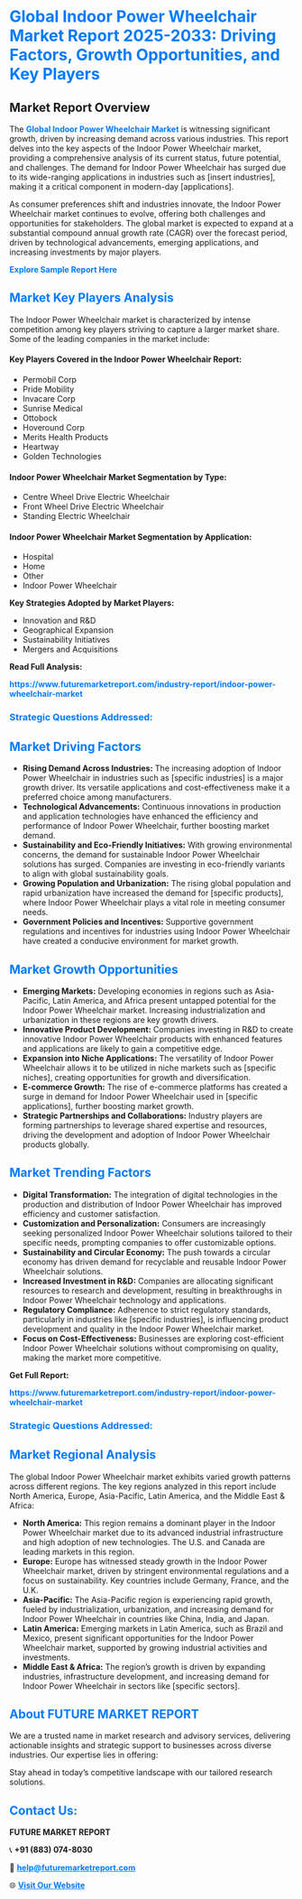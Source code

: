 <h1 style="color: #007BFF;">Global Indoor Power Wheelchair Market Report 2025-2033: Driving Factors, Growth Opportunities, and Key Players</h1>

<section id="overview">
<h2>Market Report Overview</h2>
<p>The <a href="https://www.futuremarketreport.com/industry-report/indoor-power-wheelchair-market" style="color: #007BFF; text-decoration: none;"><strong>Global Indoor Power Wheelchair Market</strong></a> is witnessing significant growth, driven by increasing demand across various industries. This report delves into the key aspects of the Indoor Power Wheelchair market, providing a comprehensive analysis of its current status, future potential, and challenges. The demand for Indoor Power Wheelchair has surged due to its wide-ranging applications in industries such as [insert industries], making it a critical component in modern-day [applications].</p>
<p>As consumer preferences shift and industries innovate, the Indoor Power Wheelchair market continues to evolve, offering both challenges and opportunities for stakeholders. The global market is expected to expand at a substantial compound annual growth rate (CAGR) over the forecast period, driven by technological advancements, emerging applications, and increasing investments by major players.</p>
</section>

<section id="overview">
<p><a href="https://www.futuremarketreport.com/request-sample/reportId=127207" style="color: #007BFF; text-decoration: none;"><strong>Explore Sample Report Here</strong></a></p>
</section>

<section id="key-players">
<h2 style="color: #007BFF;">Market Key Players Analysis</h2>
<p>The Indoor Power Wheelchair market is characterized by intense competition among key players striving to capture a larger market share. Some of the leading companies in the market include:</p>
<h4>Key Players Covered in the Indoor Power Wheelchair Report:</h4>
<ul><li>Permobil Corp</li><li>Pride Mobility</li><li>Invacare Corp</li><li>Sunrise Medical</li><li>Ottobock</li><li>Hoveround Corp</li><li>Merits Health Products</li><li>Heartway</li><li>Golden Technologies</li></ul>
<h4>Indoor Power Wheelchair Market Segmentation by Type:</h4>
<ul><li>Centre Wheel Drive Electric Wheelchair</li><li>Front Wheel Drive Electric Wheelchair</li><li>Standing Electric Wheelchair</li></ul>

<h4>Indoor Power Wheelchair Market Segmentation by Application:</h4>
<ul><li>Hospital</li><li>Home</li><li>Other</li><li>Indoor Power Wheelchair</li></ul>
<p><strong>Key Strategies Adopted by Market Players:</strong></p>
<ul>
<li>Innovation and R&D</li>
<li>Geographical Expansion</li>
<li>Sustainability Initiatives</li>
<li>Mergers and Acquisitions</li>
</ul>
</section>

<section>
<p><strong>Read Full Analysis: </strong></p><a href="https://www.futuremarketreport.com/industry-report/indoor-power-wheelchair-market" style="color: #007BFF; text-decoration: none;"><strong>https://www.futuremarketreport.com/industry-report/indoor-power-wheelchair-market</strong></a>
<h3 style="color: #007BFF;">Strategic Questions Addressed:</h3>
</section>

<section id="driving-factors">
<h2 style="color: #007BFF;">Market Driving Factors</h2>
<ul>
<li><strong>Rising Demand Across Industries:</strong> The increasing adoption of Indoor Power Wheelchair in industries such as [specific industries] is a major growth driver. Its versatile applications and cost-effectiveness make it a preferred choice among manufacturers.</li>
<li><strong>Technological Advancements:</strong> Continuous innovations in production and application technologies have enhanced the efficiency and performance of Indoor Power Wheelchair, further boosting market demand.</li>
<li><strong>Sustainability and Eco-Friendly Initiatives:</strong> With growing environmental concerns, the demand for sustainable Indoor Power Wheelchair solutions has surged. Companies are investing in eco-friendly variants to align with global sustainability goals.</li>
<li><strong>Growing Population and Urbanization:</strong> The rising global population and rapid urbanization have increased the demand for [specific products], where Indoor Power Wheelchair plays a vital role in meeting consumer needs.</li>
<li><strong>Government Policies and Incentives:</strong> Supportive government regulations and incentives for industries using Indoor Power Wheelchair have created a conducive environment for market growth.</li>
</ul>
</section>

<section id="growth-opportunities">
<h2 style="color: #007BFF;">Market Growth Opportunities</h2>
<ul>
<li><strong>Emerging Markets:</strong> Developing economies in regions such as Asia-Pacific, Latin America, and Africa present untapped potential for the Indoor Power Wheelchair market. Increasing industrialization and urbanization in these regions are key growth drivers.</li>
<li><strong>Innovative Product Development:</strong> Companies investing in R&D to create innovative Indoor Power Wheelchair products with enhanced features and applications are likely to gain a competitive edge.</li>
<li><strong>Expansion into Niche Applications:</strong> The versatility of Indoor Power Wheelchair allows it to be utilized in niche markets such as [specific niches], creating opportunities for growth and diversification.</li>
<li><strong>E-commerce Growth:</strong> The rise of e-commerce platforms has created a surge in demand for Indoor Power Wheelchair used in [specific applications], further boosting market growth.</li>
<li><strong>Strategic Partnerships and Collaborations:</strong> Industry players are forming partnerships to leverage shared expertise and resources, driving the development and adoption of Indoor Power Wheelchair products globally.</li>
</ul>
</section>

<section id="trending-factors">
<h2 style="color: #007BFF;">Market Trending Factors</h2>
<ul>
<li><strong>Digital Transformation:</strong> The integration of digital technologies in the production and distribution of Indoor Power Wheelchair has improved efficiency and customer satisfaction.</li>
<li><strong>Customization and Personalization:</strong> Consumers are increasingly seeking personalized Indoor Power Wheelchair solutions tailored to their specific needs, prompting companies to offer customizable options.</li>
<li><strong>Sustainability and Circular Economy:</strong> The push towards a circular economy has driven demand for recyclable and reusable Indoor Power Wheelchair solutions.</li>
<li><strong>Increased Investment in R&D:</strong> Companies are allocating significant resources to research and development, resulting in breakthroughs in Indoor Power Wheelchair technology and applications.</li>
<li><strong>Regulatory Compliance:</strong> Adherence to strict regulatory standards, particularly in industries like [specific industries], is influencing product development and quality in the Indoor Power Wheelchair market.</li>
<li><strong>Focus on Cost-Effectiveness:</strong> Businesses are exploring cost-efficient Indoor Power Wheelchair solutions without compromising on quality, making the market more competitive.</li>
</ul>
</section>

<section>
<p><strong>Get Full Report: </strong></p><a href="https://www.futuremarketreport.com/industry-report/indoor-power-wheelchair-market" style="color: #007BFF; text-decoration: none;"><strong>https://www.futuremarketreport.com/industry-report/indoor-power-wheelchair-market</strong></a>
<h3 style="color: #007BFF;">Strategic Questions Addressed:</h3>
</section>


<section id="regional-analysis">
<h2 style="color: #007BFF;">Market Regional Analysis</h2>
<p>The global Indoor Power Wheelchair market exhibits varied growth patterns across different regions. The key regions analyzed in this report include North America, Europe, Asia-Pacific, Latin America, and the Middle East & Africa:</p>
<ul>
<li><strong>North America:</strong> This region remains a dominant player in the Indoor Power Wheelchair market due to its advanced industrial infrastructure and high adoption of new technologies. The U.S. and Canada are leading markets in this region.</li>
<li><strong>Europe:</strong> Europe has witnessed steady growth in the Indoor Power Wheelchair market, driven by stringent environmental regulations and a focus on sustainability. Key countries include Germany, France, and the U.K.</li>
<li><strong>Asia-Pacific:</strong> The Asia-Pacific region is experiencing rapid growth, fueled by industrialization, urbanization, and increasing demand for Indoor Power Wheelchair in countries like China, India, and Japan.</li>
<li><strong>Latin America:</strong> Emerging markets in Latin America, such as Brazil and Mexico, present significant opportunities for the Indoor Power Wheelchair market, supported by growing industrial activities and investments.</li>
<li><strong>Middle East & Africa:</strong> The region’s growth is driven by expanding industries, infrastructure development, and increasing demand for Indoor Power Wheelchair in sectors like [specific sectors].</li>
</ul>
</section>

<footer>
<h2 style="color: #007BFF;">About FUTURE MARKET REPORT</h2>
<p>We are a trusted name in market research and advisory services, delivering actionable insights and strategic support to businesses across diverse industries. Our expertise lies in offering:</p>

<p>Stay ahead in today’s competitive landscape with our tailored research solutions.</p>

<h2 style="color: #007BFF;">Contact Us:</h2>
<p><strong>FUTURE MARKET REPORT</strong></p>
<p>📞 <strong>+91 (883) 074-8030</strong></p>
<p>📧 <strong><a href="mailto:help@futuremarketreport.com" style="color: #007BFF;">help@futuremarketreport.com</a></strong></p>
<p>🌐 <strong><a href="https://www.futuremarketreport.com/" style="color: #007BFF;">Visit Our Website</a></strong></p>
</footer>